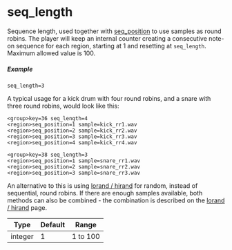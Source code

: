 # seq_length

Sequence length, used together with [seq_position](/opcodes/sfz_1/seq_position)
to use samples as round robins. The player will keep an internal counter
creating a consecutive note-on sequence for each region, starting at 1 and
resetting at `seq_length`. Maximum allowed value is 100.

##### Example

```
seq_length=3
```

A typical usage for a kick drum with four round robins, and a snare with three
round robins, would look like this:

```
<group>key=36 seq_length=4
<region>seq_position=1 sample=kick_rr1.wav
<region>seq_position=2 sample=kick_rr2.wav
<region>seq_position=3 sample=kick_rr3.wav
<region>seq_position=4 sample=kick_rr4.wav

<group>key=38 seq_length=3
<region>seq_position=1 sample=snare_rr1.wav
<region>seq_position=2 sample=snare_rr2.wav
<region>seq_position=3 sample=snare_rr3.wav
```

An alternative to this is using [lorand / hirand](/opcodes/sfz_1/lo_hirand) for
random, instead of sequential, round robins. If there are enough samples
available, both methods can also be combined - the combination is described
on the [lorand / hirand](/opcodes/sfz_1/lo_hirand) page.

| Type    | Default | Range    |
| ---     | ---     | ---      |
| integer | 1       | 1 to 100 |
